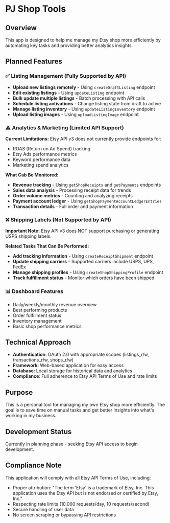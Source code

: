 # PJ Shop Tools

## Overview
This app is designed to help me manage my Etsy shop more efficiently by automating key tasks and providing better analytics insights.

## Planned Features

### ✅ Listing Management (Fully Supported by API)
- **Upload new listings remotely** - Using `createDraftListing` endpoint
- **Edit existing listings** - Using `updateListing` endpoint
- **Bulk update multiple listings** - Batch processing with API calls
- **Schedule listing activations** - Change listing state from draft to active
- **Manage listing inventory** - Using `updateListingInventory` endpoint
- **Upload listing images** - Using `uploadListingImage` endpoint

### ⚠️ Analytics & Marketing (Limited API Support)
**Current Limitations:** Etsy API v3 does not currently provide endpoints for:
- ROAS (Return on Ad Spend) tracking
- Etsy Ads performance metrics
- Keyword performance data
- Marketing spend analytics

**What Cab Be Monitored:**
- **Revenue tracking** - Using `getShopReceipts` and `getPayments` endpoints
- **Sales data analysis** - Processing receipt data for trends
- **Order volume metrics** - Counting and analyzing receipts
- **Payment account ledger** - Using `getShopPaymentAccountLedgerEntries`
- **Transaction details** - Full order and payment information

### ❌ Shipping Labels (Not Supported by API)
**Important Note:** Etsy API v3 does NOT support purchasing or generating USPS shipping labels.

**Related Tasks That Can Be Performed:**
- **Add tracking information** - Using `createReceiptShipment` endpoint
- **Update shipping carriers** - Supported carriers include USPS, UPS, FedEx
- **Manage shipping profiles** - Using `createShopShippingProfile` endpoint
- **Track fulfillment status** - Monitor which orders have been shipped

### 📊 Dashboard Features
- Daily/weekly/monthly revenue overview
- Best performing products
- Order fulfillment status
- Inventory management
- Basic shop performance metrics

## Technical Approach
- **Authentication**: OAuth 2.0 with appropriate scopes (listings_r/w, transactions_r/w, shops_r/w)
- **Framework**: Web-based application for easy access
- **Database**: Local storage for historical data and analytics
- **Compliance**: Full adherence to Etsy API Terms of Use and rate limits

## Purpose
This is a personal tool for managing my own Etsy shop more efficiently. The goal is to save time on manual tasks and get better insights into what's working in my business.

## Development Status
Currently in planning phase - seeking Etsy API access to begin development.

## Compliance Note
This application will comply with all Etsy API Terms of Use, including:
- Proper attribution: "The term 'Etsy' is a trademark of Etsy, Inc. This application uses the Etsy API but is not endorsed or certified by Etsy, Inc."
- Respecting rate limits (10,000 requests/day, 10 requests/second)
- Secure handling of user data
- No screen scraping or bypassing API restrictions
